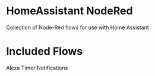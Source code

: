 # HomeAssistant NodeRed
Collection of Node-Red flows for use with Home Assistant


# Included Flows
<a hfref=/Alexa_Timer_Notification>Alexa Timer Notifications</a>
